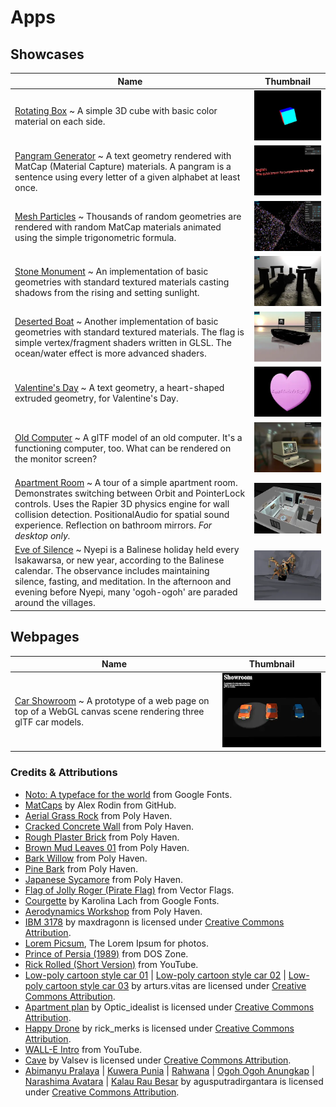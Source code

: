 # Apps

## Showcases

| Name                                                                                                                                                                                                                                                                                                                       | Thumbnail                                                       |
| -------------------------------------------------------------------------------------------------------------------------------------------------------------------------------------------------------------------------------------------------------------------------------------------------------------------------- | --------------------------------------------------------------- |
| [Rotating Box](./app.html?app=0) ~ A simple 3D cube with basic color material on each side.                                                                                                                                                                                                                                | ![Rotating Box](./public/screenshot/RotatingBox.webp)           |
| [Pangram Generator](./app.html?app=1&gui=1) ~ A text geometry rendered with MatCap (Material Capture) materials. A pangram is a sentence using every letter of a given alphabet at least once.                                                                                                                             | ![Pangram Generator](./public/screenshot/PangramGenerator.webp) |
| [Mesh Particles](./app.html?app=2&gui=1&stats=1) ~ Thousands of random geometries are rendered with random MatCap materials animated using the simple trigonometric formula.                                                                                                                                               | ![Mesh Particles](./public/screenshot/MeshParticles.webp)       |
| [Stone Monument](./app.html?app=3&stats=1) ~ An implementation of basic geometries with standard textured materials casting shadows from the rising and setting sunlight.                                                                                                                                                  | ![Stone Monument](./public/screenshot/StoneMonument.webp)       |
| [Deserted Boat](./app.html?app=4&gui=1&stats=1) ~ Another implementation of basic geometries with standard textured materials. The flag is simple vertex/fragment shaders written in GLSL. The ocean/water effect is more advanced shaders.                                                                                | ![Deserted Boat](./public/screenshot/DesertedBoat.webp)         |
| [Valentine's Day](./app.html?app=5) ~ A text geometry, a heart-shaped extruded geometry, for Valentine's Day.                                                                                                                                                                                                              | ![Valentine's Day](./public/screenshot/ValentinesDay.webp)      |
| [Old Computer](./app.html?app=6&gui=1&emulators=1) ~ A glTF model of an old computer. It's a functioning computer, too. What can be rendered on the monitor screen?                                                                                                                                                        | ![Old Computer](./public/screenshot/OldComputer.webp)           |
| [Apartment Room](./app.html?app=8&gsap=1&rapier3d=1) ~ A tour of a simple apartment room. Demonstrates switching between Orbit and PointerLock controls. Uses the Rapier 3D physics engine for wall collision detection. PositionalAudio for spatial sound experience. Reflection on bathroom mirrors. *For desktop only.* | ![Apartment Room](./public/screenshot/ApartmentRoom.webp)       |
| [Eve of Silence](./app.html?app=9) ~ Nyepi is a Balinese holiday held every Isakawarsa, or new year, according to the Balinese calendar. The observance includes maintaining silence, fasting, and meditation. In the afternoon and evening before Nyepi, many 'ogoh-ogoh' are paraded around the villages.                | ![Eve of Silence](./public/screenshot/EveOfSilence.webp)        |

## Webpages

| Name                                                                                                                                            | Thumbnail                                             |
| ----------------------------------------------------------------------------------------------------------------------------------------------- | ----------------------------------------------------- |
| [Car Showroom](./app-CarShowroom.html?app=7&gsap=1) ~ A prototype of a web page on top of a WebGL canvas scene rendering three glTF car models. | ![Car Showroom](./public/screenshot/CarShowroom.webp) |

### Credits & Attributions

- [Noto: A typeface for the world](https://fonts.google.com/noto) from Google Fonts.
- [MatCaps](https://github.com/nidorx/matcaps) by Alex Rodin from GitHub.
- [Aerial Grass Rock](https://polyhaven.com/a/aerial_grass_rock) from Poly Haven.
- [Cracked Concrete Wall](https://polyhaven.com/a/cracked_concrete_wall) from Poly Haven.
- [Rough Plaster Brick](https://polyhaven.com/a/rough_plaster_brick) from Poly Haven.
- [Brown Mud Leaves 01](https://polyhaven.com/a/brown_mud_leaves_01) from Poly Haven.
- [Bark Willow](https://polyhaven.com/a/bark_willow) from Poly Haven.
- [Pine Bark](https://polyhaven.com/a/pine_bark) from Poly Haven.
- [Japanese Sycamore](https://polyhaven.com/a/japanese_sycamore) from Poly Haven.
- [Flag of Jolly Roger (Pirate Flag)](https://vectorflags.com/pirates/his-pir-flag-01) from Vector Flags.
- [Courgette](https://fonts.google.com/specimen/Courgette) by Karolina Lach from Google Fonts.
- [Aerodynamics Workshop](https://polyhaven.com/a/aerodynamics_workshop) from Poly Haven.
- [IBM 3178](https://skfb.ly/6XWzr) by maxdragonn is licensed under [Creative Commons Attribution](http://creativecommons.org/licenses/by/4.0/).
- [Lorem Picsum](https://picsum.photos/), The Lorem Ipsum for photos.
- [Prince of Persia (1989)](https://dos.zone/prince-of-persia-1990/) from DOS Zone.
- [Rick Rolled (Short Version)](https://www.youtube.com/watch?v=BBJa32lCaaY) from YouTube.
- [Low-poly cartoon style car 01](https://skfb.ly/oxu87) | [Low-poly cartoon style car 02](https://skfb.ly/ovLQT) | [Low-poly cartoon style car 03](https://skfb.ly/owUr9) by arturs.vitas are licensed under [Creative Commons Attribution](http://creativecommons.org/licenses/by/4.0/).
- [Apartment plan](https://skfb.ly/oPnHH) by Optic_idealist is licensed under [Creative Commons Attribution](http://creativecommons.org/licenses/by/4.0/).
- [Happy Drone](https://skfb.ly/ozI6J) by rick_merks is licensed under [Creative Commons Attribution](http://creativecommons.org/licenses/by/4.0/).
- [WALL-E Intro](https://www.youtube.com/watch?v=nLx_7wEmwms) from YouTube.
- [Cave](https://skfb.ly/onVnO) by Valsev is licensed under [Creative Commons Attribution](http://creativecommons.org/licenses/by/4.0/).
- [Abimanyu Pralaya](https://skfb.ly/oYoKA) | [Kuwera Punia](https://skfb.ly/oWOqF) | [Rahwana](https://skfb.ly/oYvVN) | [Ogoh Ogoh Anungkap](https://skfb.ly/oYowI) | [Narashima Avatara](https://skfb.ly/oYvXC) | [Kalau Rau Besar](https://skfb.ly/oWOqu) by agusputradirgantara is licensed under [Creative Commons Attribution](http://creativecommons.org/licenses/by/4.0/).
